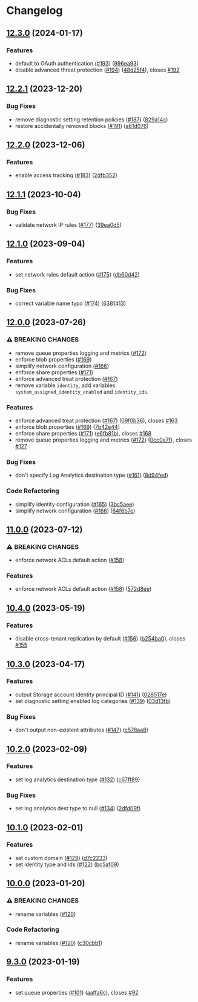 # Changelog

## [12.3.0](https://github.com/equinor/terraform-azurerm-storage/compare/v12.2.1...v12.3.0) (2024-01-17)


### Features

* default to OAuth authentication ([#193](https://github.com/equinor/terraform-azurerm-storage/issues/193)) ([996ea93](https://github.com/equinor/terraform-azurerm-storage/commit/996ea9379269ef7e71698847f8a27ec18c8995b7))
* disable advanced threat protection ([#194](https://github.com/equinor/terraform-azurerm-storage/issues/194)) ([48d25f4](https://github.com/equinor/terraform-azurerm-storage/commit/48d25f476a3f1ca247bdd1a9e1947e86d960adb0)), closes [#192](https://github.com/equinor/terraform-azurerm-storage/issues/192)

## [12.2.1](https://github.com/equinor/terraform-azurerm-storage/compare/v12.2.0...v12.2.1) (2023-12-20)


### Bug Fixes

* remove diagnostic setting retention policies ([#187](https://github.com/equinor/terraform-azurerm-storage/issues/187)) ([829a14c](https://github.com/equinor/terraform-azurerm-storage/commit/829a14c27461386eb14b6eb46632baa6f6baa9e4))
* restore accidentally removed blocks ([#191](https://github.com/equinor/terraform-azurerm-storage/issues/191)) ([a61d076](https://github.com/equinor/terraform-azurerm-storage/commit/a61d076f37565642aab7818fdb998c5dc576bf2e))

## [12.2.0](https://github.com/equinor/terraform-azurerm-storage/compare/v12.1.1...v12.2.0) (2023-12-06)


### Features

* enable access tracking ([#183](https://github.com/equinor/terraform-azurerm-storage/issues/183)) ([2dfb352](https://github.com/equinor/terraform-azurerm-storage/commit/2dfb35245fb35ffadf9251e3093c04bc558629ce))

## [12.1.1](https://github.com/equinor/terraform-azurerm-storage/compare/v12.1.0...v12.1.1) (2023-10-04)


### Bug Fixes

* validate network IP rules ([#177](https://github.com/equinor/terraform-azurerm-storage/issues/177)) ([39ea0d5](https://github.com/equinor/terraform-azurerm-storage/commit/39ea0d5fb2c01be7c0eb093abd2516b0c3d0fcd0))

## [12.1.0](https://github.com/equinor/terraform-azurerm-storage/compare/v12.0.0...v12.1.0) (2023-09-04)


### Features

* set network rules default action ([#175](https://github.com/equinor/terraform-azurerm-storage/issues/175)) ([db60d42](https://github.com/equinor/terraform-azurerm-storage/commit/db60d4294fa077029cc1747195cef959c909e8d4))


### Bug Fixes

* correct variable name typo ([#174](https://github.com/equinor/terraform-azurerm-storage/issues/174)) ([6381413](https://github.com/equinor/terraform-azurerm-storage/commit/638141311b16edc82599211a32761114ad6281d5))

## [12.0.0](https://github.com/equinor/terraform-azurerm-storage/compare/v11.0.0...v12.0.0) (2023-07-26)


### ⚠ BREAKING CHANGES

* remove queue properties logging and metrics ([#172](https://github.com/equinor/terraform-azurerm-storage/issues/172))
* enforce blob properties ([#169](https://github.com/equinor/terraform-azurerm-storage/issues/169))
* simplify network configuration ([#166](https://github.com/equinor/terraform-azurerm-storage/issues/166))
* enforce share properties ([#171](https://github.com/equinor/terraform-azurerm-storage/issues/171))
* enforce advanced treat protection ([#167](https://github.com/equinor/terraform-azurerm-storage/issues/167))
* remove variable `identity`, add variables `system_assigned_identity_enabled` and `identity_ids`.

### Features

* enforce advanced treat protection ([#167](https://github.com/equinor/terraform-azurerm-storage/issues/167)) ([09f0b36](https://github.com/equinor/terraform-azurerm-storage/commit/09f0b36b3d16ca9df51c569d0cc0051ed9e8cb6a)), closes [#163](https://github.com/equinor/terraform-azurerm-storage/issues/163)
* enforce blob properties ([#169](https://github.com/equinor/terraform-azurerm-storage/issues/169)) ([7b42e44](https://github.com/equinor/terraform-azurerm-storage/commit/7b42e44ade80330e76ec09588e8b7e16fcba716f))
* enforce share properties ([#171](https://github.com/equinor/terraform-azurerm-storage/issues/171)) ([e6fb81b](https://github.com/equinor/terraform-azurerm-storage/commit/e6fb81b3f575a2e39082a52f3c94951fb0a2ead6)), closes [#168](https://github.com/equinor/terraform-azurerm-storage/issues/168)
* remove queue properties logging and metrics ([#172](https://github.com/equinor/terraform-azurerm-storage/issues/172)) ([0cc0e7f](https://github.com/equinor/terraform-azurerm-storage/commit/0cc0e7f127e35cef663e57141e4832f45124e3a4)), closes [#127](https://github.com/equinor/terraform-azurerm-storage/issues/127)


### Bug Fixes

* don't specify Log Analytics destination type ([#161](https://github.com/equinor/terraform-azurerm-storage/issues/161)) ([8d94fed](https://github.com/equinor/terraform-azurerm-storage/commit/8d94fed5fc197d64cfbe7cd2ad5e31d117cda612))


### Code Refactoring

* simplify identity configuration ([#165](https://github.com/equinor/terraform-azurerm-storage/issues/165)) ([3bc5aee](https://github.com/equinor/terraform-azurerm-storage/commit/3bc5aee844d813d32be85afc840c8ef34c988382))
* simplify network configuration ([#166](https://github.com/equinor/terraform-azurerm-storage/issues/166)) ([64f6b7e](https://github.com/equinor/terraform-azurerm-storage/commit/64f6b7e704b985b073c30fd65fa49e910acfdfcb))

## [11.0.0](https://github.com/equinor/terraform-azurerm-storage/compare/v10.4.0...v11.0.0) (2023-07-12)


### ⚠ BREAKING CHANGES

* enforce network ACLs default action ([#158](https://github.com/equinor/terraform-azurerm-storage/issues/158))

### Features

* enforce network ACLs default action ([#158](https://github.com/equinor/terraform-azurerm-storage/issues/158)) ([572d8ee](https://github.com/equinor/terraform-azurerm-storage/commit/572d8eea8ab1f6361e6fcef54372ca2af9ad0e71))

## [10.4.0](https://github.com/equinor/terraform-azurerm-storage/compare/v10.3.0...v10.4.0) (2023-05-19)


### Features

* disable cross-tenant replication by default ([#156](https://github.com/equinor/terraform-azurerm-storage/issues/156)) ([b254ba0](https://github.com/equinor/terraform-azurerm-storage/commit/b254ba001b5e89cfaf5e1a2c4627303011d2b5fe)), closes [#155](https://github.com/equinor/terraform-azurerm-storage/issues/155)

## [10.3.0](https://github.com/equinor/terraform-azurerm-storage/compare/v10.2.0...v10.3.0) (2023-04-17)


### Features

* output Storage account identity principal ID ([#141](https://github.com/equinor/terraform-azurerm-storage/issues/141)) ([028517e](https://github.com/equinor/terraform-azurerm-storage/commit/028517e113b87652264337455492058b66b5440c))
* set diagnostic setting enabled log categories ([#139](https://github.com/equinor/terraform-azurerm-storage/issues/139)) ([03d13fb](https://github.com/equinor/terraform-azurerm-storage/commit/03d13fbca8c7bf9ddecf6dd2342eb419620b379d))


### Bug Fixes

* don't output non-existent attributes ([#147](https://github.com/equinor/terraform-azurerm-storage/issues/147)) ([c578aa8](https://github.com/equinor/terraform-azurerm-storage/commit/c578aa82f32687f963b1baf6a97afb66bcf86a64))

## [10.2.0](https://github.com/equinor/terraform-azurerm-storage/compare/v10.1.0...v10.2.0) (2023-02-09)


### Features

* set log analytics destination type ([#132](https://github.com/equinor/terraform-azurerm-storage/issues/132)) ([c67ff89](https://github.com/equinor/terraform-azurerm-storage/commit/c67ff892e31501cf32cbde219aaf7e89751b9bc9))


### Bug Fixes

* set log analytics dest type to null ([#134](https://github.com/equinor/terraform-azurerm-storage/issues/134)) ([2dfd09f](https://github.com/equinor/terraform-azurerm-storage/commit/2dfd09fe05366531807d0d823a18f3607e322135))

## [10.1.0](https://github.com/equinor/terraform-azurerm-storage/compare/v10.0.0...v10.1.0) (2023-02-01)


### Features

* set custom domain ([#129](https://github.com/equinor/terraform-azurerm-storage/issues/129)) ([d7c2233](https://github.com/equinor/terraform-azurerm-storage/commit/d7c2233e7053b514831d6baedfe6d3fe0c365653))
* set identity type and ids ([#122](https://github.com/equinor/terraform-azurerm-storage/issues/122)) ([bc5af09](https://github.com/equinor/terraform-azurerm-storage/commit/bc5af0999697cdcb92157f3d9486dcb89aadf39b))

## [10.0.0](https://github.com/equinor/terraform-azurerm-storage/compare/v9.3.0...v10.0.0) (2023-01-20)


### ⚠ BREAKING CHANGES

* rename variables ([#120](https://github.com/equinor/terraform-azurerm-storage/issues/120))

### Code Refactoring

* rename variables ([#120](https://github.com/equinor/terraform-azurerm-storage/issues/120)) ([c30cbb1](https://github.com/equinor/terraform-azurerm-storage/commit/c30cbb156bfd79f52bec5254653d0f7e8674cc83))

## [9.3.0](https://github.com/equinor/terraform-azurerm-storage/compare/v9.2.0...v9.3.0) (2023-01-19)


### Features

* set queue properties ([#101](https://github.com/equinor/terraform-azurerm-storage/issues/101)) ([aaffa6c](https://github.com/equinor/terraform-azurerm-storage/commit/aaffa6cf3f6d83f7cb62215b98617f6e1e3bd611)), closes [#92](https://github.com/equinor/terraform-azurerm-storage/issues/92)

